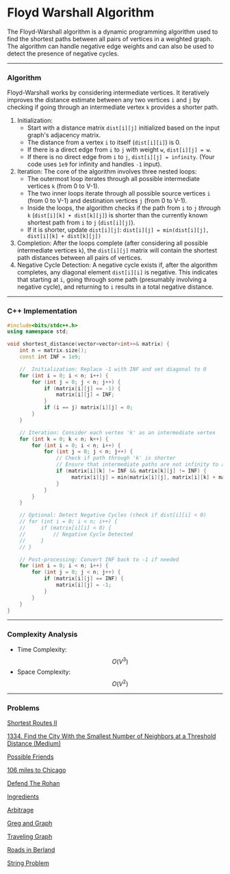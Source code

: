# Floyd Warshall Algorithm

The Floyd-Warshall algorithm is a dynamic programming algorithm used to find the shortest paths between all pairs of vertices in a weighted graph. The algorithm can handle negative edge weights and can also be used to detect the presence of negative cycles.

***

### Algorithm

Floyd-Warshall works by considering intermediate vertices. It iteratively improves the distance estimate between any two vertices `i` and `j` by checking if going through an intermediate vertex `k` provides a shorter path.

1. Initialization:
   * Start with a distance matrix `dist[i][j]` initialized based on the input graph's adjacency matrix.
   * The distance from a vertex `i` to itself (`dist[i][i]`) is 0.
   * If there is a direct edge from `i` to `j` with weight `w`, `dist[i][j] = w`.
   * If there is no direct edge from `i` to `j`, `dist[i][j] = infinity`. (Your code uses `1e9` for infinity and handles `-1` input).
2. Iteration: The core of the algorithm involves three nested loops:
   * The outermost loop iterates through all possible intermediate vertices `k` (from 0 to V-1).
   * The two inner loops iterate through all possible source vertices `i` (from 0 to V-1) and destination vertices `j` (from 0 to V-1).
   * Inside the loops, the algorithm checks if the path from `i` to `j` _through_ `k` (`dist[i][k] + dist[k][j]`) is shorter than the currently known shortest path from `i` to `j` (`dist[i][j]`).
   * If it is shorter, update `dist[i][j]`: `dist[i][j] = min(dist[i][j], dist[i][k] + dist[k][j])`
3. Completion: After the loops complete (after considering all possible intermediate vertices `k`), the `dist[i][j]` matrix will contain the shortest path distances between all pairs of vertices.
4. Negative Cycle Detection: A negative cycle exists if, after the algorithm completes, any diagonal element `dist[i][i]` is negative. This indicates that starting at `i`, going through some path (presumably involving a negative cycle), and returning to `i` results in a total negative distance.

***

### C++ Implementation

```cpp
#include<bits/stdc++.h>
using namespace std;

void shortest_distance(vector<vector<int>>& matrix) {
    int n = matrix.size();
    const int INF = 1e9;

    //  Initialization: Replace -1 with INF and set diagonal to 0
    for (int i = 0; i < n; i++) {
        for (int j = 0; j < n; j++) {
            if (matrix[i][j] == -1) {
                matrix[i][j] = INF;
            }
            if (i == j) matrix[i][j] = 0;
        }
    }

    // Iteration: Consider each vertex 'k' as an intermediate vertex
    for (int k = 0; k < n; k++) {
        for (int i = 0; i < n; i++) {
            for (int j = 0; j < n; j++) {
                // Check if path through 'k' is shorter
                // Ensure that intermediate paths are not infinity to avoid overflow
                if (matrix[i][k] != INF && matrix[k][j] != INF) {
                     matrix[i][j] = min(matrix[i][j], matrix[i][k] + matrix[k][j]);
                }
            }
        }
    }

    // Optional: Detect Negative Cycles (check if dist[i][i] < 0)
    // for (int i = 0; i < n; i++) {
    //     if (matrix[i][i] < 0) {
    //         // Negative Cycle Detected
    //     }
    // }

    // Post-processing: Convert INF back to -1 if needed
    for (int i = 0; i < n; i++) {
        for (int j = 0; j < n; j++) {
            if (matrix[i][j] == INF) {
                matrix[i][j] = -1;
            }
        }
    }
}
```

***

### Complexity Analysis

* Time Complexity: $$O(V^3)$$
* Space Complexity: $$O(V^2)$$

***

### Problems

[Shortest Routes II](https://cses.fi/problemset/task/1672)

[1334. Find the City With the Smallest Number of Neighbors at a Threshold Distance (Medium)](https://leetcode.com/problems/find-the-city-with-the-smallest-number-of-neighbors-at-a-threshold-distance/description/)

[Possible Friends](https://www.spoj.com/problems/SOCIALNE/)

[106 miles to Chicago](https://www.spoj.com/problems/CHICAGO/)

[Defend The Rohan](https://www.spoj.com/problems/ROHAAN/)

[Ingredients](https://www.spoj.com/problems/INGRED/)

[Arbitrage](https://www.spoj.com/problems/ARBITRAG/)

[Greg and Graph](https://codeforces.com/problemset/problem/295/B)

[Traveling Graph](https://codeforces.com/problemset/problem/21/D)

[Roads in Berland](https://codeforces.com/contest/25/problem/C)

[String Problem](https://codeforces.com/contest/33/problem/B)
